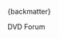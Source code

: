 
{backmatter}

<reference anchor="DVD-Video" target="http://www.dvdforum.org/">
  <front>
    <title>DVD-Books: Part 3 DVD-Video Book</title>
    <author>
      <organization>DVD Forum</organization>
    </author>
    <date month="November" year="1995" />
  </front>
</reference>
<reference anchor="Matroska">
  <front>
    <title>Media Container Specifications</title>
    <author initials="S." surname="Lhomme" fullname="Steve Lhomme"> </author>
    <author initials="M." surname="Bunkus" fullname="Moritz Bunkus"> </author>
    <author initials="D." surname="Rice" fullname="Dave Rice"> </author>
    <date month="May" day="1" year="2022"/>
  </front>
  <seriesInfo name="Internet-Draft" value="draft-ietf-cellar-matroska-10"/>
</reference>
